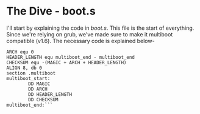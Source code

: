 # The Dive - boot.s
I'll start by explaining the code in *boot.s*. This file is the start of everything. Since we're relying on   grub, we've made sure to make it multiboot compatible (v1.6).
The necessary code is explained below-

```MAGIC equ 0xE85250D6
ARCH equ 0  
HEADER_LENGTH equ multiboot_end - multiboot_end  
CHECKSUM equ -(MAGIC + ARCH + HEADER_LENGTH)  
ALIGN 8, db 0  
section .multiboot
multiboot_start:
        DD MAGIC
        DD ARCH
        DD HEADER_LENGTH
        DD CHECKSUM
multiboot_end:```
